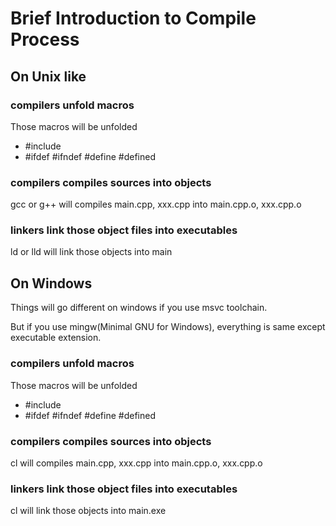 # Brief Introduction to Compile Process

## On Unix like
### compilers unfold macros
Those macros will be unfolded
- #include
- #ifdef #ifndef #define #defined

### compilers compiles sources into objects
gcc or g++ will compiles main.cpp, xxx.cpp into main.cpp.o, xxx.cpp.o

### linkers link those object files into executables
ld or lld will link those objects into main



## On Windows
Things will go different on windows if you use msvc toolchain.

But if you use mingw(Minimal GNU for Windows), everything is same except executable extension.

### compilers unfold macros
Those macros will be unfolded
- #include
- #ifdef #ifndef #define #defined

### compilers compiles sources into objects
cl will compiles main.cpp, xxx.cpp into main.cpp.o, xxx.cpp.o

### linkers link those object files into executables
cl will link those objects into main.exe